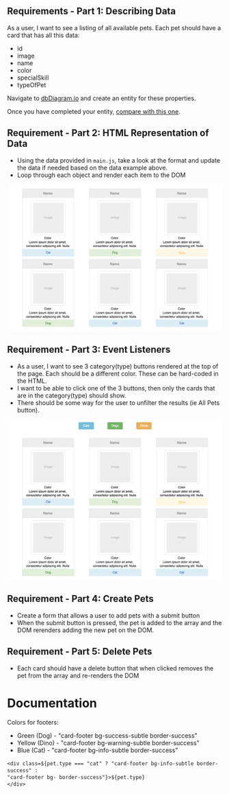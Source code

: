## Requirements - Part 1: Describing Data 

As a user, I want to see a listing of all available pets. Each pet should have a card that has all this data:
- id
- image
- name
- color
- specialSkill
- typeOfPet

Navigate to [dbDiagram.io](https://dbDiagram.io) and create an entity for these properties.

Once you have completed your entity, [compare with this one](https://dbdiagram.io/d/631ff2e40911f91ba594dc5a).

## Requirement - Part 2: HTML Representation of Data
- Using the data provided in `main.js`, take a look at the format and update the data if needed based on the data example above.
- Loop through each object and render each item to the DOM

![MockUp1](MockUp1.png)


## Requirement - Part 3: Event Listeners

- As a user, I want to see 3 category(type) buttons rendered at the top of the page. Each should be a different color. These can be hard-coded in the HTML.
- I want to be able to click one of the 3 buttons, then only the cards that are in the category(type) should show.
- There should be some way for the user to unfilter the results (ie All Pets button).

![MockUp](MockUp.png)

## Requirement - Part 4: Create Pets
- Create a form that allows a user to add pets with a submit button
- When the submit button is pressed, the pet is added to the array and the DOM rerenders adding the new pet on the DOM.

## Requirement - Part 5: Delete Pets
- Each card should have a delete button that when clicked removes the pet from the array and re-renders the DOM

# Documentation
Colors for footers: 
- Green (Dog) - "card-footer bg-success-subtle border-success"
- Yellow (Dino) - "card-footer bg-warning-subtle border-success"
- Blue (Cat) - "card-footer bg-info-subtle border-success"
```
<div class=${pet.type === "cat" ? "card-footer bg-info-subtle border-success" :
"card-footer bg- border-success"}>${pet.type}
</div>

```
